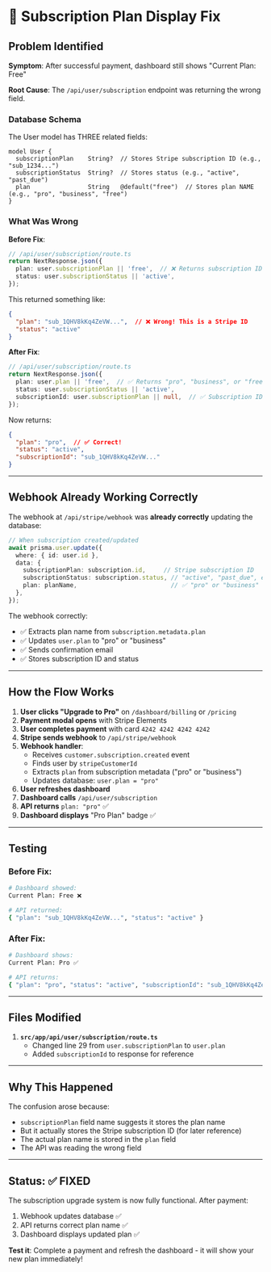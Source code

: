 # 🔧 Subscription Plan Display Fix

## Problem Identified

**Symptom**: After successful payment, dashboard still shows "Current Plan: Free"

**Root Cause**: The `/api/user/subscription` endpoint was returning the wrong field.

### Database Schema
The User model has THREE related fields:
```prisma
model User {
  subscriptionPlan    String?  // Stores Stripe subscription ID (e.g., "sub_1234...")
  subscriptionStatus  String?  // Stores status (e.g., "active", "past_due")
  plan                String   @default("free")  // Stores plan NAME (e.g., "pro", "business", "free")
}
```

### What Was Wrong

**Before Fix**:
```typescript
// /api/user/subscription/route.ts
return NextResponse.json({
  plan: user.subscriptionPlan || 'free',  // ❌ Returns subscription ID, not plan name!
  status: user.subscriptionStatus || 'active',
});
```

This returned something like:
```json
{
  "plan": "sub_1QHV8kKq4ZeVW...",  // ❌ Wrong! This is a Stripe ID
  "status": "active"
}
```

**After Fix**:
```typescript
// /api/user/subscription/route.ts
return NextResponse.json({
  plan: user.plan || 'free',  // ✅ Returns "pro", "business", or "free"
  status: user.subscriptionStatus || 'active',
  subscriptionId: user.subscriptionPlan || null,  // ✅ Subscription ID available if needed
});
```

Now returns:
```json
{
  "plan": "pro",  // ✅ Correct!
  "status": "active",
  "subscriptionId": "sub_1QHV8kKq4ZeVW..."
}
```

---

## Webhook Already Working Correctly

The webhook at `/api/stripe/webhook` was **already correctly** updating the database:

```typescript
// When subscription created/updated
await prisma.user.update({
  where: { id: user.id },
  data: {
    subscriptionPlan: subscription.id,     // Stripe subscription ID
    subscriptionStatus: subscription.status, // "active", "past_due", etc.
    plan: planName,                          // ✅ "pro" or "business" - CORRECT!
  },
});
```

The webhook correctly:
- ✅ Extracts plan name from `subscription.metadata.plan`
- ✅ Updates `user.plan` to "pro" or "business"
- ✅ Sends confirmation email
- ✅ Stores subscription ID and status

---

## How the Flow Works

1. **User clicks "Upgrade to Pro"** on `/dashboard/billing` or `/pricing`
2. **Payment modal opens** with Stripe Elements
3. **User completes payment** with card `4242 4242 4242 4242`
4. **Stripe sends webhook** to `/api/stripe/webhook`
5. **Webhook handler**:
   - Receives `customer.subscription.created` event
   - Finds user by `stripeCustomerId`
   - Extracts `plan` from subscription metadata ("pro" or "business")
   - Updates database: `user.plan = "pro"`
6. **User refreshes dashboard**
7. **Dashboard calls** `/api/user/subscription`
8. **API returns** `plan: "pro"` ✅
9. **Dashboard displays** "Pro Plan" badge ✅

---

## Testing

### Before Fix:
```bash
# Dashboard showed:
Current Plan: Free ❌

# API returned:
{ "plan": "sub_1QHV8kKq4ZeVW...", "status": "active" }
```

### After Fix:
```bash
# Dashboard shows:
Current Plan: Pro ✅

# API returns:
{ "plan": "pro", "status": "active", "subscriptionId": "sub_1QHV8kKq4ZeVW..." }
```

---

## Files Modified

1. **`src/app/api/user/subscription/route.ts`**
   - Changed line 29 from `user.subscriptionPlan` to `user.plan`
   - Added `subscriptionId` to response for reference

---

## Why This Happened

The confusion arose because:
- `subscriptionPlan` field name suggests it stores the plan name
- But it actually stores the Stripe subscription ID (for later reference)
- The actual plan name is stored in the `plan` field
- The API was reading the wrong field

---

## Status: ✅ FIXED

The subscription upgrade system is now fully functional. After payment:
1. Webhook updates database ✅
2. API returns correct plan name ✅
3. Dashboard displays updated plan ✅

**Test it**: Complete a payment and refresh the dashboard - it will show your new plan immediately!
